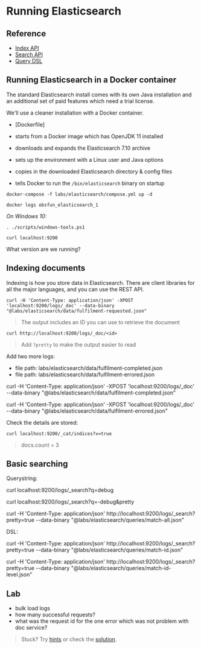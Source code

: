 # Running Elasticsearch

## Reference

- [Index API](https://www.elastic.co/guide/en/elasticsearch/reference/current/indices.html)
- [Search API](https://www.elastic.co/guide/en/elasticsearch/reference/current/search-search.html)
- [Query DSL](https://www.elastic.co/guide/en/elasticsearch/reference/current/query-dsl.html)


## Running Elasticsearch in a Docker container

The standard Elasticsearch install comes with its own Java installation and an additional set of paid features which need a trial license.

We'll use a cleaner installation with a Docker container. 

- [Dockerfile]

- starts from a Docker image which has OpenJDK 11 installed
- downloads and expands the Elasticsearch 7.10 archive
- sets up the environment with a Linux user and Java options
- copies in the downloaded Elasticsearch directory & config files
- tells Docker to run the `/bin/elasticsearch` binary on startup

```
docker-compose -f labs/elasticsearch/compose.yml up -d
```

```
docker logs obsfun_elasticsearch_1 
```


_On Windows 10:_

```
. ./scripts/windows-tools.ps1
```

```
curl localhost:9200
```

What version are we running?

## Indexing documents

Indexing is how you store data in Elasticsearch. There are client libraries for all the major languages, and you can use the REST API.


```
curl -H 'Content-Type: application/json' -XPOST 'localhost:9200/logs/_doc' --data-binary "@labs/elasticsearch/data/fulfilment-requested.json"
```

> The output includes an ID you can use to retrieve the document

```
curl http://localhost:9200/logs/_doc/<id>
```

> Add `?pretty` to make the output easier to read

Add two more logs:

- file path: labs/elasticsearch/data/fulfilment-completed.json
- file path: labs/elasticsearch/data/fulfilment-errored.json

curl -H 'Content-Type: application/json' -XPOST 'localhost:9200/logs/_doc' --data-binary "@labs/elasticsearch/data/fulfilment-completed.json"

curl -H 'Content-Type: application/json' -XPOST 'localhost:9200/logs/_doc' --data-binary "@labs/elasticsearch/data/fulfilment-errored.json"

Check the details are stored:

```
curl localhost:9200/_cat/indices?v=true
```

> docs.count = 3



## Basic searching

Querystring:

curl localhost:9200/logs/_search?q=debug

curl localhost:9200/logs/_search?q=-debug&pretty

curl -H 'Content-Type: application/json' http://localhost:9200/logs/_search?pretty=true --data-binary "@labs/elasticsearch/queries/match-all.json"

DSL:

curl -H 'Content-Type: application/json' http://localhost:9200/logs/_search?pretty=true --data-binary "@labs/elasticsearch/queries/match-id.json"

curl -H 'Content-Type: application/json' http://localhost:9200/logs/_search?pretty=true --data-binary "@labs/elasticsearch/queries/match-id-level.json"


## Lab

- bulk load logs
- how many successful requests?
- what was the request id for the one error which was not problem with doc service?

> Stuck? Try [hints](hints.md) or check the [solution](solution.md).